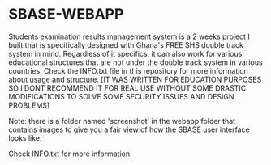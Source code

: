 # SBASE-WEBAPP
Students examination results management system is a 2 weeks project I built that is specifically designed with Ghana's FREE SHS double track system in mind. 
Regardless of it specifics, it can also work for various educational structures that are not under the double track system in various countries. Check the INFO.txt file in this repository for more information about usage and structure.
[IT WAS WRITTEN FOR EDUCATION PURPOSES SO I DONT RECOMMEND IT FOR REAL USE WITHOUT SOME DRASTIC MODIFICATIONS TO SOLVE SOME SECURITY ISSUES AND DESIGN PROBLEMS] 

Note: there is a folder named 'screenshot' in the webapp folder that contains images to give you a fair view of how the SBASE user interface looks like. 

Check INFO.txt for more information.
